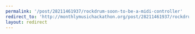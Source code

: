 ```yaml
---
permalink: '/post/28211461937/rockdrum-soon-to-be-a-midi-controller'
redirect_to: 'http://monthlymusichackathon.org/post/28211461937/rockdrum-soon-to-be-a-midi-controller'
layout: redirect
---
```

